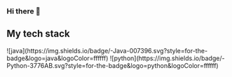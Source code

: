 ### Hi there 👋
<h2> My tech stack </h2>
![java](https://img.shields.io/badge/-Java-007396.svg?style=for-the-badge&logo=java&logoColor=ffffff)
![python](https://img.shields.io/badge/-Python-3776AB.svg?style=for-the-badge&logo=python&logoColor=ffffff)
<!--
**NewWorldAncle/NewWorldAncle** is a ✨ _special_ ✨ repository because its `README.md` (this file) appears on your GitHub profile.

Here are some ideas to get you started:

- 🔭 I’m currently working on ...
- 🌱 I’m currently learning ...
- 👯 I’m looking to collaborate on ...
- 🤔 I’m looking for help with ...
- 💬 Ask me about ...
- 📫 How to reach me: ...
- 😄 Pronouns: ...
- ⚡ Fun fact: ...
-->
